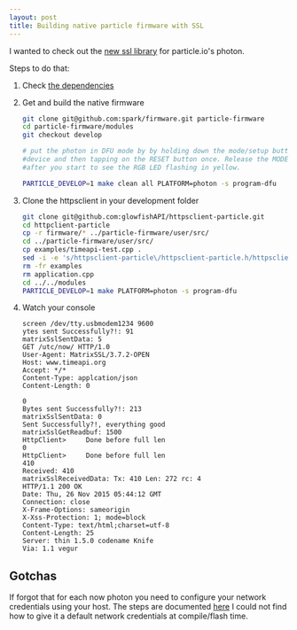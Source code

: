 ```yaml
---
layout: post
title: Building native particle firmware with SSL
---
```


I wanted to check out the [new ssl
library](https://github.com/glowfishAPI/httpsclient-particle) for particle.io's
photon. 

Steps to do that:

1. Check [the dependencies](https://github.com/spark/firmware/blob/develop/docs/dependencies.md)
2. Get and build the native firmware

    ```bash
    git clone git@github.com:spark/firmware.git particle-firmware
    cd particle-firmware/modules
    git checkout develop

    # put the photon in DFU mode by by holding down the mode/setup button on the
    #device and then tapping on the RESET button once. Release the MODE/setup button
    #after you start to see the RGB LED flashing in yellow.

    PARTICLE_DEVELOP=1 make clean all PLATFORM=photon -s program-dfu
    ```

3. Clone the httpsclient in your development folder

    ```bash
    git clone git@github.com:glowfishAPI/httpsclient-particle.git
    cd httpclient-particle
    cp -r firmware/* ../particle-firmware/user/src/
    cd ../particle-firmware/user/src/
    cp examples/timeapi-test.cpp .
    sed -i -e 's/httpsclient-particle\/httpsclient-particle.h/httpsclient-particle.h/' timeapi-test.cpp
    rm -fr examples
    rm application.cpp
    cd ../../modules
    PARTICLE_DEVELOP=1 make PLATFORM=photon -s program-dfu
    ```

4. Watch your console

    ```http 
    screen /dev/tty.usbmodem1234 9600
    ytes sent Successfully?!: 91
    matrixSslSentData: 5
    GET /utc/now/ HTTP/1.0
    User-Agent: MatrixSSL/3.7.2-OPEN
    Host: www.timeapi.org
    Accept: */*
    Content-Type: applcation/json
    Content-Length: 0

    0
    Bytes sent Successfully?!: 213
    matrixSslSentData: 0
    Sent Successfully?!, everything good
    matrixSslGetReadbuf: 1500
    HttpClient>     Done before full len
    0
    HttpClient>     Done before full len
    410
    Received: 410
    matrixSslReceivedData: Tx: 410 Len: 272 rc: 4
    HTTP/1.1 200 OK
    Date: Thu, 26 Nov 2015 05:44:12 GMT
    Connection: close
    X-Frame-Options: sameorigin
    X-Xss-Protection: 1; mode=block
    Content-Type: text/html;charset=utf-8
    Content-Length: 25
    Server: thin 1.5.0 codename Knife
    Via: 1.1 vegur
    ```

## Gotchas

If forgot that for each now photon you need to configure your network
credentials using your host. The steps are documented [here](https://docs.particle.io/guide/getting-started/connect/photon/)
I could not find how to give it a default network credentials  at compile/flash time.
